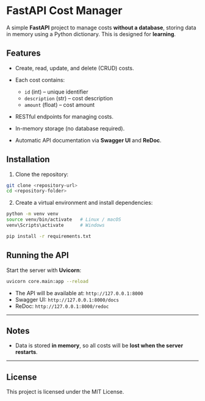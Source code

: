 # FastAPI Cost Manager

A simple **FastAPI** project to manage costs **without a database**, storing data in memory using a Python dictionary. This is designed for **learning**.

## Features

* Create, read, update, and delete (CRUD) costs.
* Each cost contains:

  * `id` (int) – unique identifier
  * `description` (str) – cost description
  * `amount` (float) – cost amount
* RESTful endpoints for managing costs.
* In-memory storage (no database required).
* Automatic API documentation via **Swagger UI** and **ReDoc**.

## Installation

1. Clone the repository:

```bash
git clone <repository-url>
cd <repository-folder>
```

2. Create a virtual environment and install dependencies:

```bash
python -m venv venv
source venv/bin/activate   # Linux / macOS
venv\Scripts\activate      # Windows

pip install -r requirements.txt
```

## Running the API

Start the server with **Uvicorn**:

```bash
uvicorn core.main:app --reload
```

* The API will be available at: `http://127.0.0.1:8000`
* Swagger UI: `http://127.0.0.1:8000/docs`
* ReDoc: `http://127.0.0.1:8000/redoc`

---

## Notes

* Data is stored **in memory**, so all costs will be **lost when the server restarts**.

---

## License

This project is licensed under the MIT License.

